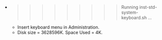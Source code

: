 * >>>>>>>>> Running inst-std-system-keyboard.sh ...
  * Insert keyboard menu in Administration.
  * Disk size = 3628596K. Space Used = 4K.
